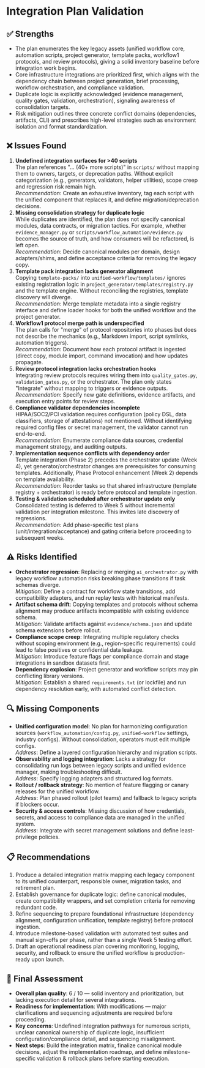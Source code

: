 # Integration Plan Validation

## ✅ Strengths
- The plan enumerates the key legacy assets (unified workflow core, automation scripts, project generator, template packs, workflow1 protocols, and review protocols), giving a solid inventory baseline before integration work begins.
- Core infrastructure integrations are prioritized first, which aligns with the dependency chain between project generation, brief processing, workflow orchestration, and compliance validation.
- Duplicate logic is explicitly acknowledged (evidence management, quality gates, validation, orchestration), signaling awareness of consolidation targets.
- Risk mitigation outlines three concrete conflict domains (dependencies, artifacts, CLI) and prescribes high-level strategies such as environment isolation and format standardization.

## ❌ Issues Found
1. **Undefined integration surfaces for >40 scripts**  
   The plan references "... (40+ more scripts)" in `scripts/` without mapping them to owners, targets, or deprecation paths. Without explicit categorization (e.g., generators, validators, helper utilities), scope creep and regression risk remain high.  
   *Recommendation*: Create an exhaustive inventory, tag each script with the unified component that replaces it, and define migration/deprecation decisions.
2. **Missing consolidation strategy for duplicate logic**  
   While duplicates are identified, the plan does not specify canonical modules, data contracts, or migration tactics. For example, whether `evidence_manager.py` or `scripts/workflow_automation/evidence.py` becomes the source of truth, and how consumers will be refactored, is left open.  
   *Recommendation*: Decide canonical modules per domain, design adapters/shims, and define acceptance criteria for removing the legacy copy.
3. **Template pack integration lacks generator alignment**  
   Copying `template-packs/` into `unified-workflow/templates/` ignores existing registration logic in `project_generator/templates/registry.py` and the template engine. Without reconciling the registries, template discovery will diverge.  
   *Recommendation*: Merge template metadata into a single registry interface and define loader hooks for both the unified workflow and the project generator.
4. **Workflow1 protocol merge path is underspecified**  
   The plan calls for "merge" of protocol repositories into phases but does not describe the mechanics (e.g., Markdown import, script symlinks, automation triggers).  
   *Recommendation*: Document how each protocol artifact is ingested (direct copy, module import, command invocation) and how updates propagate.
5. **Review protocol integration lacks orchestration hooks**  
   Integrating review protocols requires wiring them into `quality_gates.py`, `validation_gates.py`, or the orchestrator. The plan only states "Integrate" without mapping to triggers or evidence outputs.  
   *Recommendation*: Specify new gate definitions, evidence artifacts, and execution entry points for review steps.
6. **Compliance validator dependencies incomplete**  
   HIPAA/SOC2/PCI validation requires configuration (policy DSL, data classifiers, storage of attestations) not mentioned. Without identifying required config files or secret management, the validator cannot run end-to-end.  
   *Recommendation*: Enumerate compliance data sources, credential management strategy, and auditing outputs.
7. **Implementation sequence conflicts with dependency order**  
   Template integration (Phase 2) precedes the orchestrator update (Week 4), yet generator/orchestrator changes are prerequisites for consuming templates. Additionally, Phase Protocol enhancement (Week 2) depends on template availability.  
   *Recommendation*: Reorder tasks so that shared infrastructure (template registry + orchestrator) is ready before protocol and template ingestion.
8. **Testing & validation scheduled after orchestrator update only**  
   Consolidated testing is deferred to Week 5 without incremental validation per integration milestone. This invites late discovery of regressions.  
   *Recommendation*: Add phase-specific test plans (unit/integration/acceptance) and gating criteria before proceeding to subsequent weeks.

## ⚠️ Risks Identified
- **Orchestrator regression**: Replacing or merging `ai_orchestrator.py` with legacy workflow automation risks breaking phase transitions if task schemas diverge.  
  *Mitigation*: Define a contract for workflow state transitions, add compatibility adapters, and run replay tests with historical manifests.
- **Artifact schema drift**: Copying templates and protocols without schema alignment may produce artifacts incompatible with existing evidence schema.  
  *Mitigation*: Validate artifacts against `evidence/schema.json` and update schema extensions before rollout.
- **Compliance scope creep**: Integrating multiple regulatory checks without scoping environment (e.g., region-specific requirements) could lead to false positives or confidential data leakage.  
  *Mitigation*: Introduce feature flags per compliance domain and stage integrations in sandbox datasets first.
- **Dependency explosion**: Project generator and workflow scripts may pin conflicting library versions.  
  *Mitigation*: Establish a shared `requirements.txt` (or lockfile) and run dependency resolution early, with automated conflict detection.

## 🔍 Missing Components
- **Unified configuration model**: No plan for harmonizing configuration sources (`workflow_automation/config.py`, `unified-workflow` settings, industry configs). Without consolidation, operators must edit multiple configs.  
  *Address*: Define a layered configuration hierarchy and migration scripts.
- **Observability and logging integration**: Lacks a strategy for consolidating run logs between legacy scripts and unified evidence manager, making troubleshooting difficult.  
  *Address*: Specify logging adapters and structured log formats.
- **Rollout / rollback strategy**: No mention of feature flagging or canary releases for the unified workflow.  
  *Address*: Plan phased rollout (pilot teams) and fallback to legacy scripts if blockers occur.
- **Security & access controls**: Missing discussion of how credentials, secrets, and access to compliance data are managed in the unified system.  
  *Address*: Integrate with secret management solutions and define least-privilege policies.

## 📋 Recommendations
1. Produce a detailed integration matrix mapping each legacy component to its unified counterpart, responsible owner, migration tasks, and retirement plan.
2. Establish governance for duplicate logic: define canonical modules, create compatibility wrappers, and set completion criteria for removing redundant code.
3. Refine sequencing to prepare foundational infrastructure (dependency alignment, configuration unification, template registry) before protocol ingestion.
4. Introduce milestone-based validation with automated test suites and manual sign-offs per phase, rather than a single Week 5 testing effort.
5. Draft an operational readiness plan covering monitoring, logging, security, and rollback to ensure the unified workflow is production-ready upon launch.

## 🎯 Final Assessment
- **Overall plan quality**: 6 / 10 — solid inventory and prioritization, but lacking execution detail for several integrations.
- **Readiness for implementation**: With modifications — major clarifications and sequencing adjustments are required before proceeding.
- **Key concerns**: Undefined integration pathways for numerous scripts, unclear canonical ownership of duplicate logic, insufficient configuration/compliance detail, and sequencing misalignment.
- **Next steps**: Build the integration matrix, finalize canonical module decisions, adjust the implementation roadmap, and define milestone-specific validation & rollback plans before starting execution.

